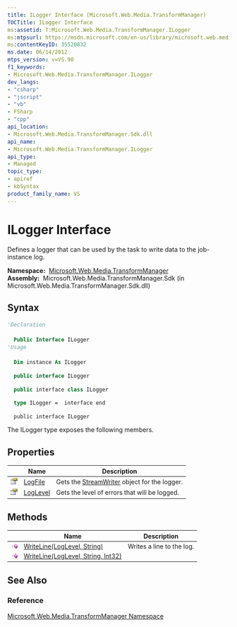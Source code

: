 ```yaml
---
title: ILogger Interface (Microsoft.Web.Media.TransformManager)
TOCTitle: ILogger Interface
ms:assetid: T:Microsoft.Web.Media.TransformManager.ILogger
ms:mtpsurl: https://msdn.microsoft.com/en-us/library/microsoft.web.media.transformmanager.ilogger(v=VS.90)
ms:contentKeyID: 35520832
ms.date: 06/14/2012
mtps_version: v=VS.90
f1_keywords:
- Microsoft.Web.Media.TransformManager.ILogger
dev_langs:
- "csharp"
- "jscript"
- "vb"
- FSharp
- "cpp"
api_location:
- Microsoft.Web.Media.TransformManager.Sdk.dll
api_name:
- Microsoft.Web.Media.TransformManager.ILogger
api_type:
- Managed
topic_type:
- apiref
- kbSyntax
product_family_name: VS
---
```


# ILogger Interface

Defines a logger that can be used by the task to write data to the job-instance log.

**Namespace:**  [Microsoft.Web.Media.TransformManager](microsoft-web-media-transformmanager-namespace.md)  
**Assembly:**  Microsoft.Web.Media.TransformManager.Sdk (in Microsoft.Web.Media.TransformManager.Sdk.dll)

## Syntax

```vb
'Declaration

  Public Interface ILogger
'Usage

  Dim instance As ILogger
```

```csharp
  public interface ILogger
```

```cpp
  public interface class ILogger
```

``` fsharp
  type ILogger =  interface end
```

```jscript
  public interface ILogger
```

The ILogger type exposes the following members.

## Properties

||Name|Description|
|--- |--- |--- |
|![Public property](images/Hh125762.pubproperty(en-us,VS.90).gif "Public property")|[LogFile](ilogger-logfile-property-microsoft-web-media-transformmanager.md)|Gets the [StreamWriter](https://msdn.microsoft.com/library/3ssew6tk) object for the logger.|
|![Public property](images/Hh125762.pubproperty(en-us,VS.90).gif "Public property")|[LogLevel](ilogger-loglevel-property-microsoft-web-media-transformmanager.md)|Gets the level of errors that will be logged.|

## Methods

||Name|Description|
|--- |--- |--- |
|![Public method](images/Hh125771.pubmethod(en-us,VS.90).gif "Public method")|[WriteLine(LogLevel, String)](ilogger-writeline-method-loglevel-string-microsoft-web-media-transformmanager.md)|Writes a line to the log.|
|![Public method](images/Hh125771.pubmethod(en-us,VS.90).gif "Public method")|[WriteLine(LogLevel, String, Int32)](ilogger-writeline-method-loglevel-string-int32-microsoft-web-media-transformmanager.md)||

## See Also

### Reference

[Microsoft.Web.Media.TransformManager Namespace](microsoft-web-media-transformmanager-namespace.md)

